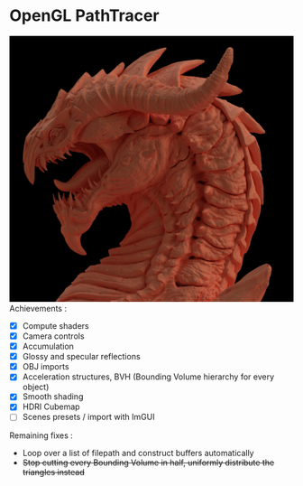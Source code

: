 # OpenGL PathTracer

![pt_drake.png](pt_drake.png)
Achievements :
- [x] Compute shaders
- [x] Camera controls
- [x] Accumulation
- [x] Glossy and specular reflections 
- [x] OBJ imports
- [x] Acceleration structures, BVH (Bounding Volume hierarchy for every object)
- [x] Smooth shading
- [X] HDRI Cubemap
- [ ] Scenes presets / import with ImGUI

Remaining fixes : 
- Loop over a list of filepath and construct buffers automatically
- ~~Stop cutting every Bounding Volume in half, uniformly distribute the triangles instead~~